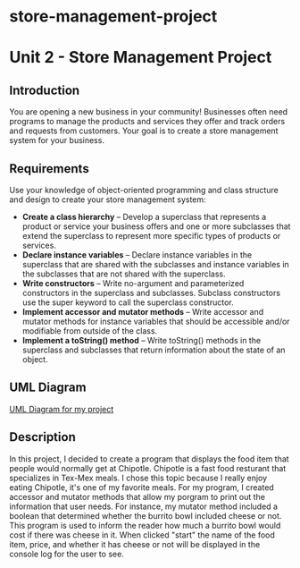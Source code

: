 # store-management-project

# Unit 2 - Store Management Project

## Introduction

You are opening a new business in your community! Businesses often need programs to manage the products and services they offer and track orders and requests from customers. Your goal is to create a store management system for your business.

## Requirements

Use your knowledge of object-oriented programming and class structure and design to create your store management system:
- **Create a class hierarchy** – Develop a superclass that represents a product or service your business offers and one or more subclasses that extend the superclass to represent more specific types of products or services.
- **Declare instance variables** – Declare instance variables in the superclass that are shared with the subclasses and instance variables in the subclasses that are not shared with the superclass.
- **Write constructors** – Write no-argument and parameterized constructors in the superclass and subclasses. Subclass constructors use the super keyword to call the superclass constructor.
- **Implement accessor and mutator methods** – Write accessor and mutator methods for instance variables that should be accessible and/or modifiable from outside of the class.
- **Implement a toString() method** – Write toString() methods in the superclass and subclasses that return information about the state of an object.

## UML Diagram

[UML Diagram for my project](https://photos.fife.usercontent.google.com/pw/AP1GczNHsL9HGqxmph6qaKZuVLSh2eQ0utSPuMR5rPdKwLfcmvUXuW3Ws9aW=w729-h589-s-no-gm?authuser=0)


## Description

In this project, I decided to create a program that displays the food item that people would normally get at Chipotle. Chipotle is a fast food resturant that specializes in Tex-Mex meals. I chose this topic because I really enjoy eating Chipotle, it's one of my favorite meals. For my program, I created accessor and mutator methods that allow my porgram to print out the information that user needs. For instance, my mutator method included a boolean that determined whether the burrito bowl included cheese or not. This program is used to inform the reader how much a burrito bowl would cost if there was cheese in it. When clicked "start" the name of the food item, price, and whether it has cheese or not will be displayed in the console log for the user to see.